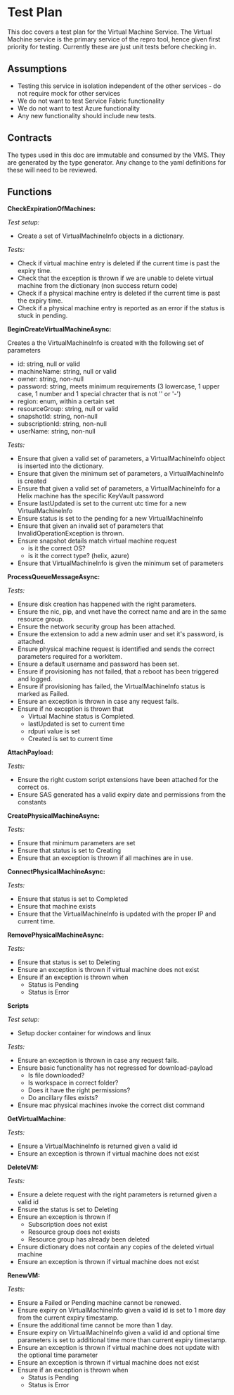 Test Plan
==========

This doc covers a test plan for the Virtual Machine Service. The Virtual Machine service is the primary service of the repro tool, hence given first priority for testing.
Currently these are just unit tests before checking in.

Assumptions
------------

- Testing this service in isolation independent of the other services - do not require mock for other services
- We do not want to test Service Fabric functionality
- We do not want to test Azure functionality
- Any new functionality should include new tests.

Contracts
----------
The types used in this doc are immutable and consumed by the VMS. They are generated by the type generator. Any change to the yaml definitions for these will need to be reviewed.

Functions
--------------

 **CheckExpirationOfMachines:**
 
_Test setup:_

  - Create a set of VirtualMachineInfo objects in a dictionary.

_Tests:_

  - Check if virtual machine entry is deleted if the current time is past the expiry time.
  - Check that the exception is thrown if we are unable to delete virtual machine from the dictionary (non success return code)
  - Check if a physical machine entry is deleted if the current time is past the expiry time.
  - Check if a physical machine entry is reported as an error if the status is stuck in pending.

 **BeginCreateVirtualMachineAsync:**
 
  Creates a the VirtualMachineInfo is created with the following set of parameters
   - id: string, null or valid
   - machineName: string, null or valid
   - owner: string, non-null
   - password: string, meets minimum requirements (3 lowercase, 1 upper case, 1 number and 1 special chracter that is not '\' or '-')
   - region: enum, within a certain set
   - resourceGroup: string, null or valid
   - snapshotId: string, non-null
   - subscriptionId: string, non-null
   - userName: string, non-null

_Tests:_

  - Ensure that given a valid set of parameters, a VirtualMachineInfo object is inserted into the dictionary.
  - Ensure that given the minimum set of parameters, a VirtualMachineInfo is created
  - Ensure that given a valid set of parameters, a VirtualMachineInfo for a Helix machine has the specific KeyVault password
  - Ensure lastUpdated is set to the current utc time for a new VirtualMachineInfo
  - Ensure status is set to the pending for a new VirtualMachineInfo
  - Ensure that given an invalid set of parameters that InvalidOperationException is thrown.
  - Ensure snapshot details match virtual machine request
     - is it the correct OS?
     - is it the correct type? (helix, azure)
  - Ensure that VirtualMachineInfo is given the minimum set of parameters
    
 **ProcessQueueMessageAsync:**
 
_Tests:_

  - Ensure disk creation has happened with the right parameters.
  - Ensure the nic, pip, and vnet have the correct name and are in the same resource group.
  - Ensure the network security group has been attached.
  - Ensure the extension to add a new admin user and set it's password, is attached.
  - Ensure physical machine request is identified and sends the correct parameters required for a workitem.
  - Ensure a default username and password has been set.
  - Ensure if provisioning has not failed, that a reboot has been triggered and logged.
  - Ensure if provisioning has failed, the VirtualMachineInfo status is marked as Failed.
  - Ensure an exception is thrown in case any request fails.
  - Ensure if no exception is thrown that 
      - Virtual Machine status is Completed.
      - lastUpdated is set to current time
      - rdpuri value is set
      - Created is set to current time
  
        
 **AttachPayload:**
 
_Tests:_

  - Ensure the right custom script extensions have been attached for the correct os.
  - Ensure SAS generated has a valid expiry date and permissions from the constants
  
 **CreatePhysicalMachineAsync:**
 
_Tests:_
 
  - Ensure that minimum parameters are set
  - Ensure that status is set to Creating
  - Ensure that an exception is thrown if all machines are in use.
  
 **ConnectPhysicalMachineAsync:**
 
_Tests:_

  - Ensure that status is set to Completed
  - Ensure that machine exists
  - Ensure that the VirtualMachineInfo is updated with the proper IP and current time.
 
 **RemovePhysicalMachineAsync:**
 
_Tests:_

  - Ensure that status is set to Deleting  
  - Ensure an exception is thrown if virtual machine does not exist
  - Ensure if an exception is thrown when
      - Status is Pending
      - Status is Error
    
**Scripts**

_Test setup:_

  - Setup docker container for windows and linux
    
_Tests:_

  - Ensure an exception is thrown in case any request fails.
  - Ensure basic functionality has not regressed for download-payload
      - Is file downloaded?
      - Is workspace in correct folder?
      - Does it have the right permissions?
      - Do ancillary files exists?
  - Ensure mac physical machines invoke the correct dist command
    
 **GetVirtualMachine:**
 
_Tests:_

  - Ensure a VirtualMachineInfo is returned given a valid id
  - Ensure an exception is thrown if virtual machine does not exist
 
 **DeleteVM:**
 
_Tests:_

  - Ensure a delete request with the right parameters is returned given a valid id
  - Ensure the status is set to Deleting
  - Ensure an exception is thrown if 
      - Subscription does not exist
      - Resource group does not exists
      - Resource group has already been deleted
  - Ensure dictionary does not contain any copies of the deleted virtual machine
  - Ensure an exception is thrown if virtual machine does not exist
  
 **RenewVM:**
 
_Tests:_

  - Ensure a Failed or Pending machine cannot be renewed.
  - Ensure expiry on VirtualMachineInfo given a valid id is set to 1 more day from the current expiry timestamp.
  - Ensure the additional time cannot be more than 1 day.
  - Ensure expiry on VirtualMachineInfo given a valid id and optional time parameters is set to additional time more than current expiry timestamp.
  - Ensure an exception is thrown if virtual machine does not update with the optional time parameter
  - Ensure an exception is thrown if virtual machine does not exist
  - Ensure if an exception is thrown when
      - Status is Pending
      - Status is Error
  

